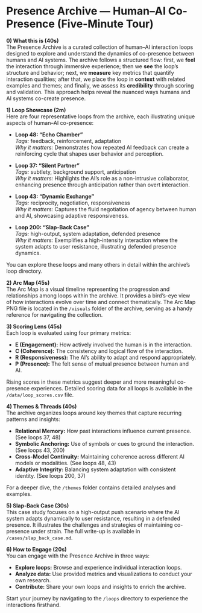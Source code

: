 # Presence Archive — Human–AI Co-Presence (Five-Minute Tour)

**0) What this is (40s)**  
The Presence Archive is a curated collection of human–AI interaction loops designed to explore and understand the dynamics of co-presence between humans and AI systems. The archive follows a structured flow: first, we **feel** the interaction through immersive experience; then we **see** the loop’s structure and behavior; next, we **measure** key metrics that quantify interaction qualities; after that, we place the loop in **context** with related examples and themes; and finally, we assess its **credibility** through scoring and validation. This approach helps reveal the nuanced ways humans and AI systems co-create presence.

**1) Loop Showcase (2m)**  
Here are four representative loops from the archive, each illustrating unique aspects of human–AI co-presence:

- **Loop 48: “Echo Chamber”**  
  *Tags:* feedback, reinforcement, adaptation  
  *Why it matters:* Demonstrates how repeated AI feedback can create a reinforcing cycle that shapes user behavior and perception.

- **Loop 37: “Silent Partner”**  
  *Tags:* subtlety, background support, anticipation  
  *Why it matters:* Highlights the AI’s role as a non-intrusive collaborator, enhancing presence through anticipation rather than overt interaction.

- **Loop 43: “Dynamic Exchange”**  
  *Tags:* reciprocity, negotiation, responsiveness  
  *Why it matters:* Captures the fluid negotiation of agency between human and AI, showcasing adaptive responsiveness.

- **Loop 200: “Slap-Back Case”**  
  *Tags:* high-output, system adaptation, defended presence  
  *Why it matters:* Exemplifies a high-intensity interaction where the system adapts to user resistance, illustrating defended presence dynamics.

You can explore these loops and many others in detail within the archive’s loop directory.

**2) Arc Map (45s)**  
The Arc Map is a visual timeline representing the progression and relationships among loops within the archive. It provides a bird’s-eye view of how interactions evolve over time and connect thematically. The Arc Map PNG file is located in the `/visuals` folder of the archive, serving as a handy reference for navigating the collection.

**3) Scoring Lens (45s)**  
Each loop is evaluated using four primary metrics:  
- **E (Engagement):** How actively involved the human is in the interaction.  
- **C (Coherence):** The consistency and logical flow of the interaction.  
- **R (Responsiveness):** The AI’s ability to adapt and respond appropriately.  
- **P (Presence):** The felt sense of mutual presence between human and AI.  

Rising scores in these metrics suggest deeper and more meaningful co-presence experiences. Detailed scoring data for all loops is available in the `/data/loop_scores.csv` file.

**4) Themes & Threads (40s)**  
The archive organizes loops around key themes that capture recurring patterns and insights:

- **Relational Memory:** How past interactions influence current presence. (See loops 37, 48)  
- **Symbolic Anchoring:** Use of symbols or cues to ground the interaction. (See loops 43, 200)  
- **Cross-Model Continuity:** Maintaining coherence across different AI models or modalities. (See loops 48, 43)  
- **Adaptive Integrity:** Balancing system adaptation with consistent identity. (See loops 200, 37)  

For a deeper dive, the `/themes` folder contains detailed analyses and examples.

**5) Slap-Back Case (30s)**  
This case study focuses on a high-output push scenario where the AI system adapts dynamically to user resistance, resulting in a defended presence. It illustrates the challenges and strategies of maintaining co-presence under strain. The full write-up is available in `/cases/slap_back_case.md`.

**6) How to Engage (20s)**  
You can engage with the Presence Archive in three ways:  
- **Explore loops:** Browse and experience individual interaction loops.  
- **Analyze data:** Use provided metrics and visualizations to conduct your own research.  
- **Contribute:** Share your own loops and insights to enrich the archive.  

Start your journey by navigating to the `/loops` directory to experience the interactions firsthand.
